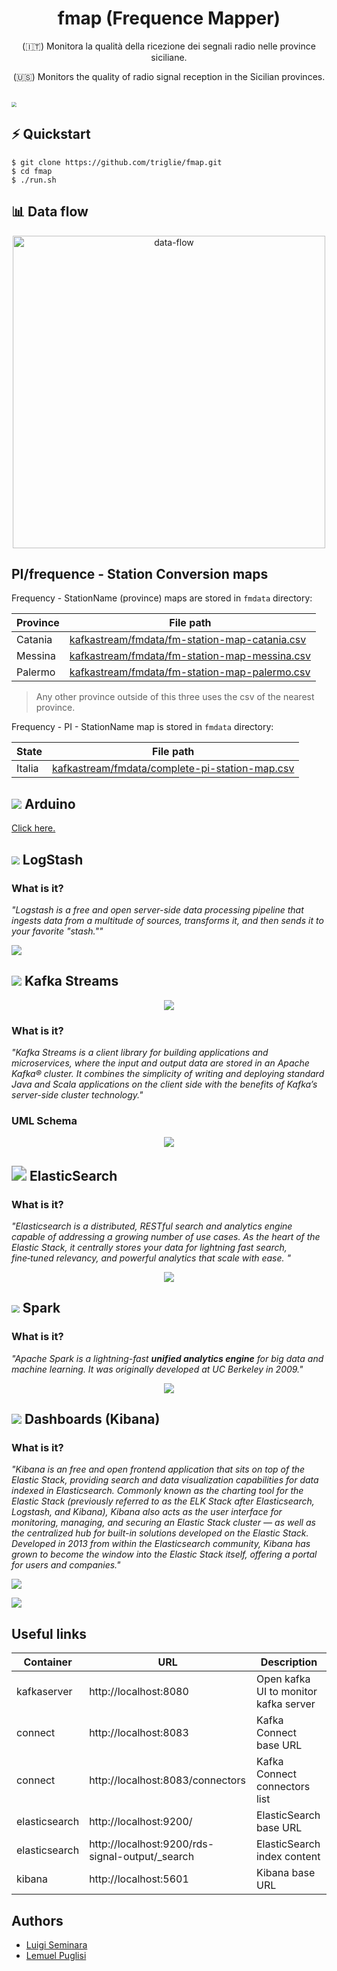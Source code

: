 <h1 align="center">fmap (Frequence Mapper)</h1>
<p align="center">(🇮🇹) Monitora la qualità della ricezione dei segnali radio nelle province siciliane. </p>
<p align="center">(🇺🇸) Monitors the quality of radio signal reception in the Sicilian provinces. </p><br>
<img align="center" src="docs/assets/cover.png" style="zoom: 50%;" >





## ⚡ Quickstart

```shell
$ git clone https://github.com/triglie/fmap.git
$ cd fmap
$ ./run.sh
```





## 📊 Data flow 

<p align="center">
  <img src="./docs/assets/data-flow.png" alt="data-flow" width=500/>
</p>





## PI/frequence - Station Conversion maps

 Frequency - StationName (province) maps are stored in `fmdata` directory: 

| Province | File path                                                    |
| -------- | ------------------------------------------------------------ |
| Catania  | <a href="https://github.com/triglie/fmap/blob/main/kafkastream/fmdata/fm-station-map-catania.csv">kafkastream/fmdata/fm-station-map-catania.csv</a> |
| Messina  | <a href="https://github.com/triglie/fmap/blob/main/kafkastream/fmdata/fm-station-map-messina.csv">kafkastream/fmdata/fm-station-map-messina.csv</a> |
| Palermo  | <a href="https://github.com/triglie/fmap/blob/main/kafkastream/fmdata/fm-station-map-palermo.csv">kafkastream/fmdata/fm-station-map-palermo.csv</a> |

> Any other province outside of this three uses the csv of the nearest province. 

Frequency - PI - StationName map is stored in `fmdata` directory: 

| State  | File path                                                    |
| ------ | ------------------------------------------------------------ |
| Italia | <a href="https://github.com/triglie/fmap/blob/main/kafkastream/fmdata/complete-pi-station-map.csv">kafkastream/fmdata/complete-pi-station-map.csv</a> |





## <img src="./docs/assets/arduino_logo.png" style="zoom: 100%;" > Arduino

<a href="https://github.com/triglie/fmap/tree/main/arduino">Click here.</a>





## <img src="https://www.vectorlogo.zone/logos/elasticco_logstash/elasticco_logstash-icon.svg" style="zoom:80%;" > LogStash



### What is it?

*"Logstash is a free and open server-side data processing pipeline that  ingests data from a multitude of sources, transforms it, and then sends  it to your favorite "stash.""*



<p>
    <img src="./docs/assets/logstash.jpg">
</p>






## <img src="https://www.vectorlogo.zone/logos/apache_kafka/apache_kafka-icon.svg"> Kafka Streams

<p align="center">
    <img src="./docs/assets/kafka-stream-schema.png">
</p>

### What is it?

*"Kafka Streams is a client library for building applications and  microservices, where the input and output data are stored in an Apache Kafka® cluster. It combines the simplicity of writing and  deploying standard Java and Scala applications on the client side with the benefits of Kafka’s server-side cluster technology."*



### UML Schema

<p align="center">
    <img src="./docs/assets/kafka-stream-uml.jpg">
</p>




## <img src="https://static-www.elastic.co/v3/assets/bltefdd0b53724fa2ce/blt36f2da8d650732a0/5d0823c3d8ff351753cbc99f/logo-elasticsearch-32-color.svg" style="zoom: 150%;" > ElasticSearch



### What is it?

*"Elasticsearch is a distributed, RESTful search and analytics engine  capable of addressing a growing number of use cases. As the heart of the Elastic Stack, it centrally stores your data for lightning fast search, fine‑tuned relevancy, and powerful analytics that scale with ease. "*

<p align="center">
    <img src="./docs/assets/json_elasticsearch.jpg">
</p>







## <img src="https://www.vectorlogo.zone/logos/apache_spark/apache_spark-icon.svg" style="zoom:80%;" > Spark



### What is it?

*"Apache Spark is a lightning-fast **unified analytics engine** for big data and machine learning. It was originally developed at UC Berkeley in 2009."*

<p align="center">
    <img src="./docs/assets/json_spark.jpg">
</p>







## <img src="https://www.vectorlogo.zone/logos/elasticco_kibana/elasticco_kibana-icon.svg"> Dashboards (Kibana)



### What is it?

*"Kibana is an free and open frontend application that sits on top of the  Elastic Stack, providing search and data visualization capabilities for  data indexed in Elasticsearch. Commonly known as the charting tool for  the Elastic Stack (previously referred to as the ELK Stack after  Elasticsearch, Logstash, and Kibana), Kibana also acts as the user  interface for monitoring, managing, and securing an Elastic Stack  cluster — as well as the centralized hub for built-in solutions  developed on the Elastic Stack. Developed in 2013 from within the  Elasticsearch community, Kibana has grown to become the window into the  Elastic Stack itself, offering a portal for users and companies."*



![](./docs/assets/dashboards.png)

<img src="./docs/assets/dashboards_01.png">






## Useful links 

| Container     | URL                                             | Description                           |
| ------------- | ----------------------------------------------- | ------------------------------------- |
| kafkaserver   | http://localhost:8080                           | Open kafka UI to monitor kafka server |
| connect       | http://localhost:8083                           | Kafka Connect base URL                |
| connect       | http://localhost:8083/connectors                | Kafka Connect connectors list         |
| elasticsearch | http://localhost:9200/                          | ElasticSearch base URL                |
| elasticsearch | http://localhost:9200/rds-signal-output/_search | ElasticSearch index content           |
| kibana        | http://localhost:5601                           | Kibana base URL                       |





## Authors 

* [Luigi Seminara](https://github.com/Gigi-G)
* [Lemuel Puglisi](https://github.com/LemuelPuglisi) 